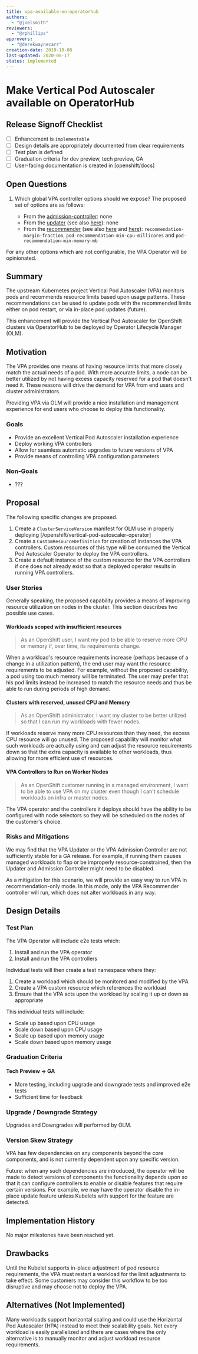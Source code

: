 ```yaml
---
title: vpa-available-on-operatorhub
authors:
  - "@joelsmith"
reviewers:
  - "@rphillips"
approvers:
  - "@derekwaynecarr"
creation-date: 2019-10-08
last-updated: 2020-08-17
status: implemented
---
```


# Make Vertical Pod Autoscaler available on OperatorHub

## Release Signoff Checklist

- [ ] Enhancement is `implementable`
- [ ] Design details are appropriately documented from clear requirements
- [ ] Test plan is defined
- [ ] Graduation criteria for dev preview, tech preview, GA
- [ ] User-facing documentation is created in [openshift/docs]

## Open Questions

1. Which global VPA controller options should we expose? The proposed set of options are as follows:

   - From the [admission-controller](https://github.com/kubernetes/autoscaler/blob/master/vertical-pod-autoscaler/pkg/admission-controller/main.go#L47-L58): none
   - From the [updater](https://github.com/kubernetes/autoscaler/blob/master/vertical-pod-autoscaler/pkg/updater/main.go#L39-L48)  (see also [here](https://github.com/kubernetes/autoscaler/blob/master/vertical-pod-autoscaler/pkg/updater/priority/update_priority_calculator.go#L40-L42)): none
   - From the
     [recommender](https://github.com/kubernetes/autoscaler/blob/master/vertical-pod-autoscaler/pkg/recommender/main.go#L35-L52)
     (see also
     [here](https://github.com/kubernetes/autoscaler/blob/master/vertical-pod-autoscaler/pkg/recommender/logic/recommender.go#L26-L28)
     and
     [here](https://github.com/kubernetes/autoscaler/blob/master/vertical-pod-autoscaler/pkg/recommender/routines/recommender.go#L43-L45)):
     `recommendation-margin-fraction`,
     `pod-recommendation-min-cpu-millicores` and
     `pod-recommendation-min-memory-mb`

For any other options which are not configurable, the VPA Operator will be opinionated.

## Summary

The upstream Kubernetes project Vertical Pod Autoscaler (VPA) monitors pods and
recommends resource limits based upon usage patterns. These recommendations can
be used to update pods with the recommended limits either on pod restart, or
via in-place pod updates (future).

This enhancement will provide the Vertical Pod Autoscaler for OpenShift
clusters via OperatorHub to be deployed by Operator Lifecycle Manager (OLM).

## Motivation

The VPA provides one means of having resource limits that more closely match
the actual needs of a pod. With more accurate limits, a node can be better
utilized by not having excess capacity reserved for a pod that doesn't need it.
These reasons will drive the demand for VPA from end users and cluster
administrators.

Providing VPA via OLM will provide a nice installation and management
experience for end users who choose to deploy this functionality.

### Goals

- Provide an excellent Vertical Pod Autoscaler installation experience
- Deploy working VPA controllers
- Allow for seamless automatic upgrades to future versions of VPA
- Provide means of controlling VPA configuration parameters

### Non-Goals

- ???

## Proposal

The following specific changes are proposed.

1. Create a `ClusterServiceVersion` manifest for OLM use in properly deploying
   [/openshift/vertical-pod-autoscaler-operator]
2. Create a `CustomResourceDefinition` for creation of instances the VPA
   controllers. Custom resources of this type will be consumed the Vertical Pod
   Autoscaler Operator to deploy the VPA controllers.
3. Create a default instance of the custom resource for the VPA controllers if
   one does not already exist so that a deployed operator results in running
   VPA controllers.

### User Stories

Generally speaking, the proposed capability provides a means of improving
resource utilization on nodes in the cluster. This section describes two
possible use cases.

#### Workloads scoped with insufficient resources

> As an OpenShift user, I want my pod to be able to reserve more CPU or
> memory if, over time, its requirements change.

When a workload's resource requirements increase (perhaps because of a change
in a utilization pattern), the end user may want the resource requirements to be
adjusted. For example, without the proposed capability, a pod using too much memory will
be terminated. The user may prefer that his pod limits instead be increased
to match the resource needs and thus be able to run during periods of high
demand.

#### Clusters with reserved, unused CPU and Memory

> As an OpenShift administrator, I want my cluster to be better utilized so that I
> can run my workloads with fewer nodes.

If workloads reserve many more CPU resources than they need, the excess CPU
resource will go unused. The proposed capability will monitor what such
workloads are actually using and can adjust the resource requirements down so
that the extra capacity is available to other workloads, thus allowing for
more efficient use of resources.

#### VPA Controllers to Run on Worker Nodes

> As an OpenShift customer running in a managed environment, I want to be able
> to use VPA on my cluster even though I can't schedule workloads on infra or
> master nodes.

The VPA operator and the controllers it deploys should have the ability to be
configured with node selectors so they will be scheduled on the nodes of the
customer's choice.

### Risks and Mitigations

We may find that the VPA Updater or the VPA Admission Controller are not
sufficiently stable for a GA release. For example, if running them causes
managed workloads to flap or be improperly resource-constrained, then
the Updater and Admission Controller might need to be disabled.

As a mitigation for this scenario, we will provide an easy way to run VPA
in recommendation-only mode.  In this mode, only the VPA Recommender
controller will run, which does not alter workloads in any way.

## Design Details

### Test Plan

The VPA Operator will include e2e tests which:

1. Install and run the VPA operator
2. Install and run the VPA controllers

Individual tests will then create a test namespace where they:

1. Create a workload which should be monitored and modified by the VPA
2. Create a VPA custom resource which references the workload
3. Ensure that the VPA acts upon the workload by scaling it up or down
    as appropriate

This individual tests will include:

* Scale up based upon CPU usage
* Scale down based upon CPU usage
* Scale up based upon memory usage
* Scale down based upon memory usage

### Graduation Criteria

#### Tech Preview -> GA

- More testing, including upgrade and downgrade tests and improved e2e tests
- Sufficient time for feedback

### Upgrade / Downgrade Strategy

Upgrades and Downgrades will performed by OLM.

### Version Skew Strategy

VPA has few dependencies on any components beyond the core components, and is
not currently dependent upon any specific version.

Future: when any such dependencies are introduced, the operator will be made to
detect versions of components the functionality depends upon so that it can
configure controllers to enable or disable features that require certain
versions. For example, we may have the operator disable the in-place update
feature unless Kubelets with support for the feature are detected.

## Implementation History

No major milestones have been reached yet.

## Drawbacks

Until the Kubelet supports in-place adjustment of pod resource requirements,
the VPA must restart a workload for the limit adjustments to take effect. Some
customers may consider this workflow to be too disruptive and may choose not to
deploy the VPA.

## Alternatives (Not Implemented)

Many workloads support horizontal scaling and could use the Horizontal Pod
Autoscaler (HPA) instead to meet their scalability goals. Not every workload is
easily parallelized and there are cases where the only alternative is to
manually monitor and adjust workload resource requirements.
